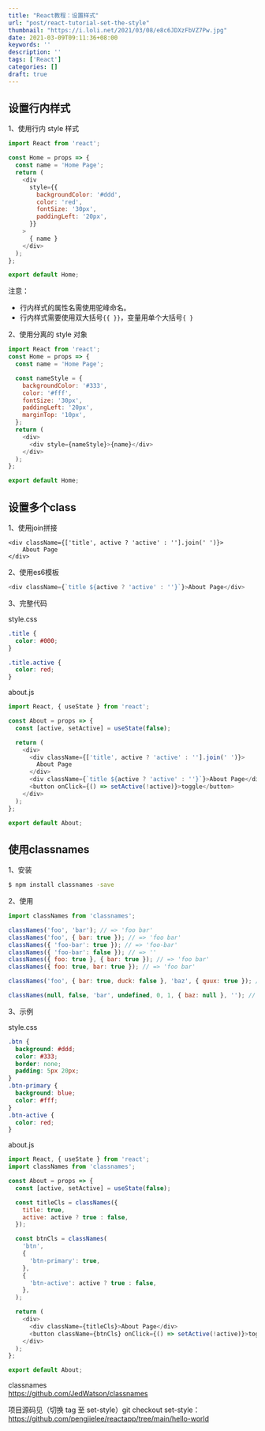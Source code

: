 ```yaml
---
title: "React教程：设置样式"
url: "post/react-tutorial-set-the-style"
thumbnail: "https://i.loli.net/2021/03/08/e8c6JDXzFbVZ7Pw.jpg"
date: 2021-03-09T09:11:36+08:00
keywords: ''
description: ''
tags: ['React']
categories: []
draft: true
---
```


## 设置行内样式 

1、使用行内 style 样式

```javascript
import React from 'react';

const Home = props => {
  const name = 'Home Page';
  return (
    <div
      style={{
        backgroundColor: '#ddd',
        color: 'red',
        fontSize: '30px',
        paddingLeft: '20px',
      }}
    >
      { name }
    </div>
  );
};

export default Home;
```

注意：  
- 行内样式的属性名需使用驼峰命名。  
- 行内样式需要使用双大括号`{{ }}`，变量用单个大括号`{ }`  

2、使用分离的 style 对象 

```javascript
import React from 'react';
const Home = props => {
  const name = 'Home Page';

  const nameStyle = {
    backgroundColor: '#333',
    color: '#fff',
    fontSize: '30px',
    paddingLeft: '20px',
    marginTop: '10px',
  };
  return (
    <div>
      <div style={nameStyle}>{name}</div>
    </div>
  );
};

export default Home;
```

## 设置多个class 

1、使用join拼接
```
<div className={['title', active ? 'active' : ''].join(' ')}>
    About Page
</div>
```

2、使用es6模板 

```javascript
<div className={`title ${active ? 'active' : ''}`}>About Page</div>
```

3、完整代码 

style.css

```css
.title {
  color: #000;
}

.title.active {
  color: red;
}
```

about.js

```javascript
import React, { useState } from 'react';

const About = props => {
  const [active, setActive] = useState(false);

  return (
    <div>
      <div className={['title', active ? 'active' : ''].join(' ')}>
        About Page
      </div>
      <div className={`title ${active ? 'active' : ''}`}>About Page</div>
      <button onClick={() => setActive(!active)}>toggle</button>
    </div>
  );
};

export default About;
```

## 使用classnames

1、安装 

```bash
$ npm install classnames -save
```

2、使用

```javascript
import classNames from 'classnames';

classNames('foo', 'bar'); // => 'foo bar'
classNames('foo', { bar: true }); // => 'foo bar'
classNames({ 'foo-bar': true }); // => 'foo-bar'
classNames({ 'foo-bar': false }); // => ''
classNames({ foo: true }, { bar: true }); // => 'foo bar'
classNames({ foo: true, bar: true }); // => 'foo bar'

classNames('foo', { bar: true, duck: false }, 'baz', { quux: true }); // => 'foo bar baz quux'

classNames(null, false, 'bar', undefined, 0, 1, { baz: null }, ''); // => 'bar 1'
``` 

3、示例

style.css

```css
.btn {
  background: #ddd;
  color: #333;
  border: none;
  padding: 5px 20px;
}
.btn-primary {
  background: blue;
  color: #fff;
}
.btn-active {
  color: red;
}
```

about.js 

```javascript
import React, { useState } from 'react';
import classNames from 'classnames';

const About = props => {
  const [active, setActive] = useState(false);

  const titleCls = classNames({
    title: true,
    active: active ? true : false,
  });

  const btnCls = classNames(
    'btn',
    {
      'btn-primary': true,
    },
    {
      'btn-active': active ? true : false,
    },
  );

  return (
    <div>
      <div className={titleCls}>About Page</div>
      <button className={btnCls} onClick={() => setActive(!active)}>toggle</button>
    </div>
  );
};

export default About;
```

classnames   
https://github.com/JedWatson/classnames  


项目源码见（切换 tag 至 set-style）git checkout set-style： https://github.com/pengjielee/reactapp/tree/main/hello-world
